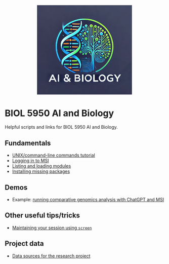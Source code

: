 <div align="center">
    <img src="logo.png?raw=true" width="300px"</img> 
</div>

# BIOL 5950 AI and Biology
Helpful scripts and links for BIOL 5950 AI and Biology.

## Fundamentals
* [UNIX/command-line commands tutorial](unix.md)
* [Logging in to MSI](logging_in.md)
* [Listing and loading modules](loading_modules.md)
* [Installing missing packages](installing_packages_with_conda.md)

## Demos 
* Example: [running comparative genomics analysis with ChatGPT and MSI](example_01_comparative_genomics_with_ai.md)

## Other useful tips/tricks
* [Maintaining your session using `screen`](using_screen.md)

## Project data
* [Data sources for the research project](research_project.md)
